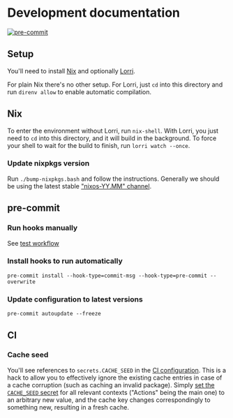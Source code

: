 # Development documentation

[![pre-commit](https://img.shields.io/badge/pre--commit-enabled-brightgreen?logo=pre-commit)](https://github.com/pre-commit/pre-commit)

## Setup

You'll need to install [Nix](https://nixos.org/download.html) and optionally
[Lorri](https://github.com/nix-community/lorri).

For plain Nix there's no other setup. For Lorri, just `cd` into this directory
and run `direnv allow` to enable automatic compilation.

## Nix

To enter the environment without Lorri, run `nix-shell`. With Lorri, you just
need to `cd` into this directory, and it will build in the background. To force
your shell to wait for the build to finish, run `lorri watch --once`.

### Update nixpkgs version

Run `./bump-nixpkgs.bash` and follow the instructions. Generally we should be
using the latest stable ["nixos-YY.MM" channel](https://status.nixos.org/).

## pre-commit

### Run hooks manually

See [test workflow](.github/workflows/test.yml)

### Install hooks to run automatically

```shell
pre-commit install --hook-type=commit-msg --hook-type=pre-commit --overwrite
```

### Update configuration to latest versions

```shell
pre-commit autoupdate --freeze
```

## CI

### Cache seed

You'll see references to `secrets.CACHE_SEED` in the
[CI configuration](.github/workflows). This is a hack to allow you to
effectively ignore the existing cache entries in case of a cache corruption
(such as caching an invalid package). Simply
[set the `CACHE_SEED` secret](https://github.com/linz/emergency-management-tools/settings)
for all relevant contexts ("Actions" being the main one) to an arbitrary new
value, and the cache key changes correspondingly to something new, resulting in
a fresh cache.
